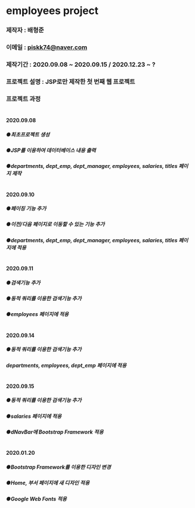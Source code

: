 # employees project

### 제작자 : 배형준
### 이메일 : piskk74@naver.com
### 제작기간 : 2020.09.08 ~ 2020.09.15 / 2020.12.23 ~ ?
### 프로젝트 설명 : JSP로만 제작한 첫 번째 웹 프로젝트
### 프로젝트 과정
#
#### 2020.09.08
#####  ●최초프로젝트 생성
#####  ●JSP를 이용하여 데이터베이스 내용 출력
#####  ●departments, dept_emp, dept_manager, employees, salaries, titles 페이지 제작
#
#### 2020.09.10
#####  ●페이징 기능 추가
#####  ●이전/다음 페이지로 이동할 수 있는 기능 추가
#####  ●departments, dept_emp, dept_manager, employees, salaries, titles 페이지에 적용
#
#### 2020.09.11
#####  ●검색기능 추가
#####  ●동적 쿼리를 이용한 검색기능 추가
#####  ●employees 페이지에 적용
#
#### 2020.09.14
#####  ●동적 쿼리를 이용한 검색기능 추가
#####  departments, employees, dept_emp 페이지에 적용
#
#### 2020.09.15
#####  ●동적 쿼리를 이용한 검색기능 추가
#####  ●salaries 페이지에 적용
#####  ●dNavBar에 Bootstrap Framework 적용
#
#### 2020.01.20
#####  ●Bootstrap Framework를 이용한 디자인 변경
#####  ●Home, 부서 페이지에 새 디자인 적용
#####  ●Google Web Fonts 적용

